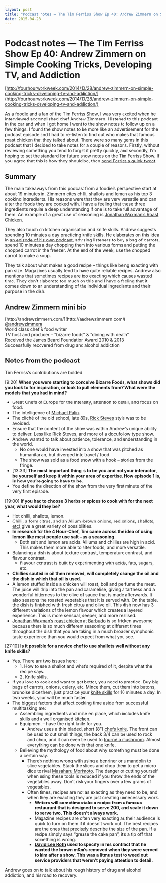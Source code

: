 ```yaml
---
layout: post
title: "Podcast notes — The Tim Ferriss Show Ep 40: Andrew Zimmern on Simple Cooking Tricks, Developing TV, and Addiction"
date: 2015-04-28
---
```

# Podcast notes — The Tim Ferriss Show Ep 40: Andrew Zimmern on Simple Cooking Tricks, Developing TV, and Addiction

[http://fourhourworkweek.com/2014/10/28/andrew-zimmern-on-simple-cooking-tricks-developing-tv-and-addiction/](http://fourhourworkweek.com/2014/10/28/andrew-zimmern-on-simple-cooking-tricks-developing-tv-and-addiction/)

As a foodie and a fan of the Tim Ferriss Show, I was very excited when he interviewed accomplished chef Andrew Zimmern. I listened to this podcast in the car and when I got home I went to the show notes to follow up on a few things. I found the show notes to be more like an advertisement for the podcast episode and I had to re-listen to find out who makes that famous roast chicken that they talked about. There were so many gems in this podcast that I decided to take notes for a couple of reasons. Firstly, without reviewing something you tend to forget it pretty quickly, and secondly, I’m hoping to set the standard for future show notes on the Tim Ferriss Show. If you agree that this is how they should be, then [send Ferriss a quick tweet](https://twitter.com/tferriss).<span id="more-1546"></span>

## Summary

The main takeaways from this podcast from a foodie’s perspective start at about 19 minutes in. Zimmern cites chilli, shallots and lemon as his top 3 cooking ingredients. His reasons were that they are very versatile and can alter the foods they are cooked with. I have a feeling that these three ingredients require a deep understanding if one is to take full advantage of them. An example of a great use of seasoning is [Jonathan Waxman’s Roast Chicken](http://cooking.nytimes.com/recipes/12467-jonathan-waxmans-roast-chicken).

They also touch on kitchen organisation and knife skills. Andrew suggests spending 10 minutes a day practicing knife skills. He elaborates on this idea in [an episode of his own podcast](http://andrewzimmern.com/2015/01/09/go-fork-andrews-kitchen-tips/), advising listeners to buy a bag of carrots, spend 10 minutes a day chopping them into various forms and putting the chopped carrot in the freezer. At the end of the week, use the chopped carrot to make a soup.

They talk about what makes a good recipe – things like being exacting with pan size. Magazines usually tend to have quite reliable recipes. Andrew also mentions that sometimes recipes are too exacting which causes wasted time. They don’t elaborate too much on this and I have a feeling that it comes down to an understanding of the individual ingredients and their purpose in the dish.

## Andrew Zimmern mini bio

[http://andrewzimmern.com/](http://andrewzimmern.com/)  
[@andrewzimmern](https://twitter.com/andrewzimmern)  
World class chef & food writer  
TV host and producer – “bizarre foods” & “dining with death”  
Received the James Beard Foundation Award 2010 & 2013  
Successfully recovered from drug and alcohol addiction

## Notes from the podcast

Tim Ferriss’s contributions are bolded.

[9:20] **When you were starting to conceive Bizarre Foods, what shows did you look to for inspiration, or look to pull elements from? What were the models that you had in mind?**

*   Great Chefs of Europe for the intensity, attention to detail, and focus on food.
*   The intelligence of [Michael Palin](http://en.wikipedia.org/wiki/Michael_Palin).
*   The cliché of the old school, late 80s, [Rick Steves](http://en.wikipedia.org/wiki/Rick_Steves) style was to be avoided.
*   Ensure that the content of the show was within Andrew’s unique ability to deliver. Less like Rick Steves, and more of a docufollow type show.
*   Andrew wanted to talk about patience, tolerance, and understanding in the world.
    *   No one would have invested into a show that was pitched as humanitarian, but diverged into travel / food.
    *   The show was sold as a food show with a hook – stories from the fringe.
*   [13:33] **The most important thing is to be you and not your interactor, be yourself and keep it within your area of expertise. How episode 1 is, is how you’re going to have to be.**
*   You define the direction of the show from the very first minute of the very first episode.

[19:00] **If you had to choose 3 herbs or spices to cook with for the next year, what would they be?**

*   Hot chilli, shallots, lemon.
*   Chilli, a form citrus, and an [Allium (brown onions, red onions, shallots, etc)](http://en.wikipedia.org/wiki/Allium) give a great variety of possibilities.
*   **In research for the 4 Hour-Chef, Tim came across the idea of using lemon like most people use salt – as a seasoning.**
    *   Both salt and lemon are acids. Alliums and chillies are high in acid. This makes them more able to alter foods, and more versatile.
*   Balancing a dish is about texture contrast, temperature contrast, and flavour contrast.
    *   Flavour contrast is built by experimenting with acids, fats, sugars, etc.
*   **Chillies sautéd in oil then removed, will completely change the oil and the dish in which that oil is used.**
*   A lemon stuffed inside a chicken will roast, boil and perfume the meat. The juice will drip into the pan and caramelise, giving a tartness and a wonderful bitterness to the olive oil sauce that is made afterwards. It also seasons the roasted vegetables that it is served with. On the table, the dish is finished with fresh citrus and olive oil. This dish now has 3 different variations of the lemon flavour which creates a layered experience. This is more sensual, deeper, and more realised.
*   [Jonathan Waxman’s](http://en.wikipedia.org/wiki/Jonathan_Waxman) [roast chicken](http://cooking.nytimes.com/recipes/12467-jonathan-waxmans-roast-chicken) at [Barbudo](http://www.barbutonyc.com/) is so fricken awesome because there is so much different seasoning at different times throughout the dish that you are taking in a much broader symphonic taste experience than you would expect from what you see.

[27:10] **Is it possible for a novice chef to use shallots well without any knife skills?**

*   Yes. There are two issues here:
    *   1\. How to use a shallot and what’s required of it, despite what the recipe says.
    *   2\. Knife skills.
*   If you love to cook and want to get better, you need to practice. Buy big bags of carrots, onions, celery, etc. Mince them, cut them into batons, brunoise dice them, just practice your [knife skills](http://en.wikipedia.org/wiki/List_of_culinary_knife_cuts) for 10 minutes a day. In two weeks, your will be much faster.
*   The biggest factors that affect cooking time aside from successful multitasking are:
    *   Assembling ingredients and mise en place, which includes knife skills and a well organised kitchen.
    *   Equipment – have the right knife for you.
        *   Andrew uses a thin bladed, short (8”) [chefs knife](http://www.chefscatalog.com/product/50003-andrew-zimmern-shiwu-chefs-knife-7-inch.aspx). The front can be used to cut small things, the back 3/4 can be used to rock and chop, and it can even be used to [tourné a mushroom](https://www.youtube.com/watch?v=QKIIbKjuN5w). Almost everything can be done with that one knife.
    *   Believing the mythology of food about why something must be done a certain way.
        *   There’s nothing wrong with using a benriner or a mandolin to slice vegetables. Stack the slices and chop them to get a micro dice to rival [Masaharu Morimoto](http://en.wikipedia.org/wiki/Masaharu_Morimoto). The danger of cutting yourself when using these tools is reduced if you throw the ends of the vegetables away. Don’t risk your fingers over a few grams of vegetables.
        *   Often times, recipes are not as exacting as they need to be, and when they are exacting they are just creating unnecessary work.
            *   **Writers will sometimes take a recipe from a famous restaurant that is designed to serve 200, and scale it down to serve two. This doesn’t always work.**
            *   Magazine recipes are often very exacting as their audience is quick to turn on them if it doesn’t work out. The best recipes are the ones that precisely describe the size of the pan. If a recipe simply says “grease the cake pan”, it’s a tip off that something is wrong.
            *   **[David Lee Roth](http://en.wikipedia.org/wiki/David_Lee_Roth) used to specify in his contract that he wanted the brown m&m’s removed when they were served to him after a show. This was a litmus test to weed out service providers that weren’t paying attention to detail.**

Andrew goes on to talk about his rough history of drug and alcohol addiction, and his road to recovery.
